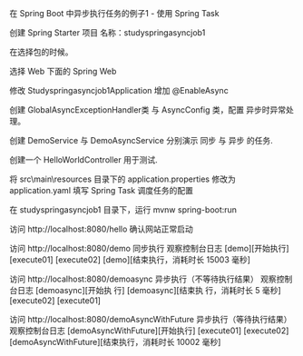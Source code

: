 在 Spring Boot 中异步执行任务的例子1 - 使用 Spring Task



创建 Spring Starter 项目
名称：studyspringasyncjob1



在选择包的时候。

选择 Web 下面的 Spring Web



修改 Studyspringasyncjob1Application
增加 @EnableAsync



创建 GlobalAsyncExceptionHandler类 与 AsyncConfig 类，配置 异步时异常处理。 




创建 DemoService 与 DemoAsyncService 
分别演示 同步 与 异步 的任务.



创建一个 HelloWorldController 用于测试.



将 src\main\resources 目录下的 application.properties 修改为 application.yaml
填写 Spring Task 调度任务的配置






在 studyspringasyncjob1 目录下，运行
mvnw spring-boot:run


访问
http://localhost:8080/hello
确认网站正常启动


访问
http://localhost:8080/demo
同步执行
观察控制台日志
[demo][开始执行]
[execute01]
[execute02]
[demo][结束执行，消耗时长 15003 毫秒]


访问
http://localhost:8080/demoasync
异步执行（不等待执行结果）
观察控制台日志
[demoasync][开始执 行]
[demoasync][结束执 行，消耗时长 5 毫秒]
[execute02]
[execute01]


访问
http://localhost:8080/demoAsyncWithFuture
异步执行（等待执行结果）
观察控制台日志
[demoAsyncWithFuture][开始执行]
[execute01]
[execute02]
[demoAsyncWithFuture][结束执行，消耗时长 10002 毫秒]

